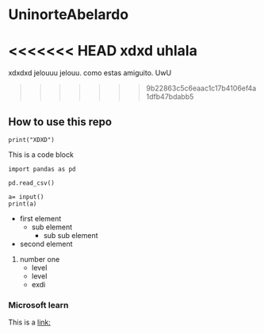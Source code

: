 # UninorteAbelardo

<<<<<<< HEAD
xdxd uhlala
=======
xdxdxd
jelouuu jelouu. como estas amiguito. UwU
>>>>>>> 9b22863c5c6eaac1c17b4106ef4a1dfb47bdabb5

## How to use this repo

`print("XDXD")`

This is a code block

```
import pandas as pd

pd.read_csv()

a= input()
print(a)
```
- first element
    - sub element
        - sub sub element
- second element

1. number one
    - level
    - level
    - exdi

### Microsoft learn
This is a [link:](https://docs.microsoft.com/en-us/learn/)